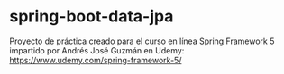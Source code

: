 # spring-boot-data-jpa
Proyecto de práctica creado para el curso en línea Spring Framework 5 impartido por Andrés José Guzmán en Udemy: https://www.udemy.com/spring-framework-5/
